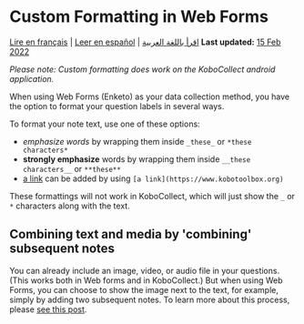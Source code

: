 # Custom Formatting in Web Forms
<a href="fr/custom_format_web.html">Lire en français</a> | <a href="es/custom_format_web.html">Leer en español</a> | <a href="ar/custom_format_web.html">اقرأ باللغة العربية</a>
**Last updated:** <a href="https://github.com/kobotoolbox/docs/blob/511ea4cb3c698a4b45e7c2b4efd1af4e356e811f/source/custom_format_web.md" class="reference">15 Feb 2022</a>

_Please note: Custom formatting does work on the KoboCollect android
application._

When using Web Forms (Enketo) as your data collection method, you have the
option to format your question labels in several ways.

To format your note text, use one of these options:

-   _emphasize words_ by wrapping them inside `_these_` or `*these characters*`
-   **strongly emphasize** words by wrapping them inside `__these characters__`
    or `**these**`
-   [a link](https://www.kobotoolbox.org) can be added by using
    `[a link](https://www.kobotoolbox.org)`

These formattings will not work in KoboCollect, which will just show the `_` or
`*` characters along with the text.

## Combining text and media by 'combining' subsequent notes

You can already include an image, video, or audio file in your questions. (This
works both in Web forms and in KoboCollect.) But when using Web Forms, you can
choose to show the image next to the text, for example, simply by adding two
subsequent notes. To learn more about this process, please
[see this post](https://blog.enketo.org/better-notes).
